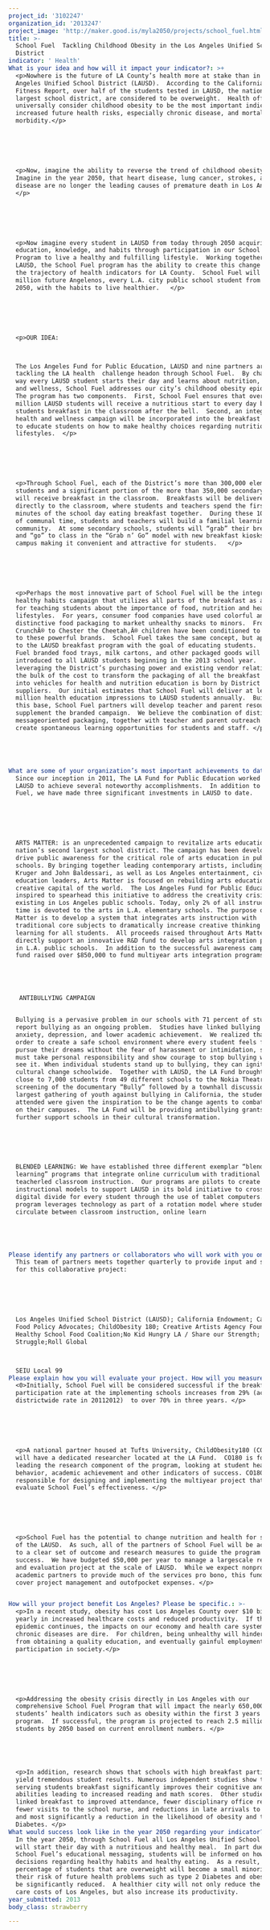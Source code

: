 ```yaml
---
project_id: '3102247'
organization_id: '2013247'
project_image: 'http://maker.good.is/myla2050/projects/school_fuel.html'
title: >-
  School Fuel  Tackling Childhood Obesity in the Los Angeles Unified School
  District
indicator: ' Health'
What is your idea and how will it impact your indicator?: >+
  <p>Nowhere is the future of LA County’s health more at stake than in the Los
  Angeles Unified School District (LAUSD).  According to the California Physical
  Fitness Report, over half of the students tested in LAUSD, the nation’s second
  largest school district, are considered to be overweight.  Health officials
  universally consider childhood obesity to be the most important indicator of
  increased future health risks, especially chronic disease, and mortality &
  morbidity.</p>






  <p>Now, imagine the ability to reverse the trend of childhood obesity in L.A. 
  Imagine in the year 2050, that heart disease, lung cancer, strokes, and liver
  disease are no longer the leading causes of premature death in Los Angeles.
  </p> 






  <p>Now imagine every student in LAUSD from today through 2050 acquiring the
  education, knowledge, and habits through participation in our School Fuel
  Program to live a healthy and fulfilling lifestyle.  Working together with
  LAUSD, the School Fuel program has the ability to create this change and alter
  the trajectory of health indicators for LA County.  School Fuel will equip 2.5
  million future Angelenos, every L.A. city public school student from now to
  2050, with the habits to live healthier.   </p>






  <p>OUR IDEA:



  The Los Angeles Fund for Public Education, LAUSD and nine partners are
  tackling the LA health  challenge headon through School Fuel.  By changing the
  way every LAUSD student starts their day and learns about nutrition, health
  and wellness, School Fuel addresses our city’s childhood obesity epidemic. 
  The program has two components.  First, School Fuel ensures that over half a
  million LAUSD students will receive a nutritious start to every day by serving
  students breakfast in the classroom after the bell.  Second, an integrated
  health and wellness campaign will be incorporated into the breakfast packaging
  to educate students on how to make healthy choices regarding nutrition and
  lifestyles.  </p>






  <p>Through School Fuel, each of the District’s more than 300,000 elementary
  students and a significant portion of the more than 350,000 secondary students
  will receive breakfast in the classroom.  Breakfasts will be delivered
  directly to the classroom, where students and teachers spend the first 10
  minutes of the school day eating breakfast together.  During these 10 minutes
  of communal time, students and teachers will build a familial learning
  community.  At some secondary schools, students will “grab” their breakfasts
  and “go” to class in the “Grab n’ Go” model with new breakfast kiosks on
  campus making it convenient and attractive for students.   </p>






  <p>Perhaps the most innovative part of School Fuel will be the integrated
  healthy habits campaign that utilizes all parts of the breakfast as a platform
  for teaching students about the importance of food, nutrition and healthy
  lifestyles.  For years, consumer food companies have used colorful and
  distinctive food packaging to market unhealthy snacks to minors.  From Cap’n
  CrunchÂ® to Chester the Cheetah,Â® children have been conditioned to respond
  to these powerful brands.  School Fuel takes the same concept, but applies it
  to the LAUSD breakfast program with the goal of educating students.  School
  Fuel branded food trays, milk cartons, and other packaged goods will be
  introduced to all LAUSD students beginning in the 2013 school year.  By
  leveraging the District’s purchasing power and existing vendor relationships,
  the bulk of the cost to transform the packaging of all the breakfast items
  into vehicles for health and nutrition education is born by District
  suppliers.  Our initial estimates that School Fuel will deliver at least 50
  million health education impressions to LAUSD students annually.  Building on
  this base, School Fuel partners will develop teacher and parent resources to
  supplement the branded campaign.  We believe the combination of distinctive,
  messageoriented packaging, together with teacher and parent outreach will
  create spontaneous learning opportunities for students and staff. </p>





What are some of your organization’s most important achievements to date?: >+
  Since our inception in 2011, The LA Fund for Public Education worked with
  LAUSD to achieve several noteworthy accomplishments.  In addition to School
  Fuel, we have made three significant investments in LAUSD to date.






  ARTS MATTER: is an unprecedented campaign to revitalize arts education in the
  nation’s second largest school district. The campaign has been developed to
  drive public awareness for the critical role of arts education in public
  schools. By bringing together leading contemporary artists, including Barbara
  Kruger and John Baldessari, as well as Los Angeles entertainment, civic, and
  education leaders, Arts Matter is focused on rebuilding arts education in the
  creative capital of the world.  The Los Angeles Fund for Public Education was
  inspired to spearhead this initiative to address the creativity crisis
  existing in Los Angeles public schools. Today, only 2% of all instructional
  time is devoted to the arts in L.A. elementary schools. The purpose of Arts
  Matter is to develop a system that integrates arts instruction with
  traditional core subjects to dramatically increase creative thinking and
  learning for all students.  All proceeds raised throughout Arts Matter will
  directly support an innovative R&D fund to develop arts integration programs
  in L.A. public schools.  In addition to the successful awareness campaign, the
  fund raised over $850,000 to fund multiyear arts integration programs.





   ANTIBULLYING CAMPAIGN


  Bullying is a pervasive problem in our schools with 71 percent of students
  report bullying as an ongoing problem.  Studies have linked bullying with
  anxiety, depression, and lower academic achievement.  We realized that in
  order to create a safe school environment where every student feels free to
  pursue their dreams without the fear of harassment or intimidation, students
  must take personal responsibility and show courage to stop bullying when they
  see it. When individual students stand up to bullying, they can ignite a
  cultural change schoolwide.  Together with LAUSD, the LA Fund brought together
  close to 7,000 students from 49 different schools to the Nokia Theatre for a
  screening of the documentary “Bully” followed by a townhall discussion.  The
  largest gathering of youth against bullying in California, the students that
  attended were given the inspiration to be the change agents to combat bullying
  on their campuses.  The LA Fund will be providing antibullying grants to
  further support schools in their cultural transformation.






  BLENDED LEARNING: We have established three different exemplar “blended
  learning” programs that integrate online curriculum with traditional
  teacherled classroom instruction.  Our programs are pilots to create new
  instructional models to support LAUSD in its bold initiative to cross the
  digital divide for every student through the use of tablet computers. Each
  program leverages technology as part of a rotation model where students
  circulate between classroom instruction, online learn





Please identify any partners or collaborators who will work with you on this project.: >-
  This team of partners meets together quarterly to provide input and support
  for this collaborative project:






  Los Angeles Unified School District (LAUSD); California Endowment; California
  Food Policy Advocates; ChildObesity 180; Creative Artists Agency Foundation;
  Healthy School Food Coalition;No Kid Hungry LA / Share our Strength; InnerCity
  Struggle;Roll Global



  SEIU Local 99
Please explain how you will evaluate your project. How will you measure success?: >+
  <0>Initially, School Fuel will be considered successful if the breakfast
  participation rate at the implementing schools increases from 29% (actual
  districtwide rate in 20112012)  to over 70% in three years. </p>






  <p>A national partner housed at Tufts University, ChildObesity180 (CO180),
  will have a dedicated researcher located at the LA Fund.  CO180 is focused on
  leading the research component of the program, looking at student health,
  behavior, academic achievement and other indicators of success. CO180 will be
  responsible for designing and implementing the multiyear project that will
  evaluate School Fuel’s effectiveness. </p>






  <p>School Fuel has the potential to change nutrition and health for students
  of the LAUSD.  As such, all of the partners of School Fuel will be accountable
  to a clear set of outcome and research measures to guide the program towards
  success.  We have budgeted $50,000 per year to manage a largescale research
  and evaluation project at the scale of LAUSD.  While we expect nonprofit and
  academic partners to provide much of the services pro bono, this funding will
  cover project management and outofpocket expenses. </p>


How will your project benefit Los Angeles? Please be specific.: >-
  <p>In a recent study, obesity has cost Los Angeles County over $10 billion
  yearly in increased healthcare costs and reduced productivity.  If the obesity
  epidemic continues, the impacts on our economy and health care system due to
  chronic diseases are dire.  For children, being unhealthy will hinder them
  from obtaining a quality education, and eventually gainful employment and full
  participation in society.</p>






  <p>Addressing the obesity crisis directly in Los Angeles with our
  comprehensive School Fuel Program that will impact the nearly 650,000 LAUSD
  students’ health indicators such as obesity within the first 3 years of the
  program.  If successful, the program is projected to reach 2.5 million
  students by 2050 based on current enrollment numbers. </p>  


   


  <p>In addition, research shows that schools with high breakfast participation
  yield tremendous student results. Numerous independent studies show that
  serving students breakfast significantly improves their cognitive and mental
  abilities leading to increased reading and math scores.  Other studies have
  linked breakfast to improved attendance, fewer disciplinary office referrals,
  fewer visits to the school nurse, and reductions in late arrivals to school,
  and most significantly a reduction in the likelihood of obesity and type 2
  Diabetes. </p>
What would success look like in the year 2050 regarding your indicator?: >-
  In the year 2050, through School Fuel all Los Angeles Unified School students
  will start their day with a nutritious and healthy meal.  In part due to
  School Fuel’s educational messaging, students will be informed on how to make
  decisions regarding healthy habits and healthy eating.  As a result, the
  percentage of students that are overweight will become a small minority and
  their risk of future health problems such as type 2 Diabetes and obesity will
  be significantly reduced.  A healthier city will not only reduce the health
  care costs of Los Angeles, but also increase its productivity. 
year_submitted: 2013
body_class: strawberry

---
```

